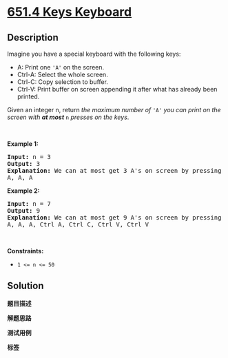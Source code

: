 # [651.4 Keys Keyboard](https://leetcode.com/problems/4-keys-keyboard/description/)

## Description

<p>Imagine you have a special keyboard with the following keys:</p>

<ul>
  <li>A: Print one <code>&#39;A&#39;</code> on the screen.</li>
  <li>Ctrl-A: Select the whole screen.</li>
  <li>Ctrl-C: Copy selection to buffer.</li>
  <li>Ctrl-V: Print buffer on screen appending it after what has already been printed.</li>
</ul>

<p>Given an integer n, return <em>the maximum number of </em><code>&#39;A&#39;</code><em> you can print on the screen with <strong>at most</strong> </em><code>n</code><em> presses on the keys</em>.</p>

<p>&nbsp;</p>
<p><strong class="example">Example 1:</strong></p>

<pre>
<strong>Input:</strong> n = 3
<strong>Output:</strong> 3
<strong>Explanation:</strong> We can at most get 3 A&#39;s on screen by pressing the following key sequence:
A, A, A
</pre>

<p><strong class="example">Example 2:</strong></p>

<pre>
<strong>Input:</strong> n = 7
<strong>Output:</strong> 9
<strong>Explanation:</strong> We can at most get 9 A&#39;s on screen by pressing following key sequence:
A, A, A, Ctrl A, Ctrl C, Ctrl V, Ctrl V
</pre>

<p>&nbsp;</p>
<p><strong>Constraints:</strong></p>

<ul>
  <li><code>1 &lt;= n &lt;= 50</code></li>
</ul>

## Solution

**题目描述**

**解题思路**

**测试用例**

**标签**
